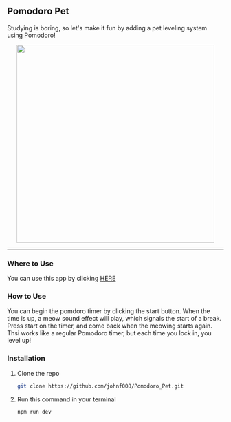 ## Pomodoro Pet

Studying is boring, so let's make it fun by adding a pet leveling system using Pomodoro!

<p align="center">
  <img width="460" src="https://github.com/user-attachments/assets/e781a877-f429-4a70-bf83-32b82e276461">
</p>


---


### Where to Use
You can use this app by clicking <a href="https://johnf008.github.io/Pomodoro_Pet/" target="_blank">HERE</a>

### How to Use
You can begin the pomdoro timer by clicking the start button. When the time is up, a meow sound effect will play, which signals the start of a break. Press start on the timer, and come back when the meowing starts again. Thsi works like a regular Pomodoro timer, but each time you lock in, you level up!

### Installation

1. Clone the repo
   ```sh
   git clone https://github.com/johnf008/Pomodoro_Pet.git
   ```
2. Run this command in your terminal
   ```sh
   npm run dev
   ```




